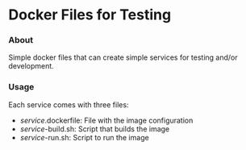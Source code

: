 # Docker Files for Testing


### About 

Simple docker files that can create simple services for testing and/or development.


### Usage 

Each service comes with three files:
  - *service*.dockerfile: File with the image configuration
  - *service*-build.sh: Script that builds the image
  - *service*-run.sh: Script to run the image
